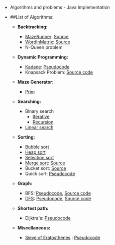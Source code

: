 * Algorithms and problems - Java Implementation
* ##List of Algorithms:
	
	* **Backtracking:**
		* [MazeRunner](https://github.com/pratham87/Algorithms/blob/master/src/main/java/backtracking/MazeRunner.java): [Source](http://algorithms.tutorialhorizon.com/backtracking-rat-in-a-maze-puzzle/)
		* [WordInMatrix](https://github.com/pratham87/Algorithms/blob/master/src/main/java/backtracking/WordInMatrix.java): [Source](http://algorithms.tutorialhorizon.com/backtracking-search-a-word-in-a-matrix/)
		* N-Queen problem
		
	* **Dynamic Programming:**
		* [Kadane](https://github.com/pratham87/Algorithms/blob/master/src/main/java/dynamicProgramming/Kadane.java): [Pseudocode](https://en.wikipedia.org/wiki/Maximum_subarray_problem)
		* Knapsack Problem: [Source code](http://www.geeksforgeeks.org/dynamic-programming-set-10-0-1-knapsack-problem/)
		
	* **Maze Generator:**
		* [Prim](https://github.com/pratham87/Algorithms/blob/master/src/main/java/mazeGenerator/Prim.java)
		
	* **Searching:**
		* Binary search
			* [Iterative](https://github.com/pratham87/Algorithms/blob/master/src/main/java/searching/BinarySearchUsingIterations.java)
			* [Recursion](https://github.com/pratham87/Algorithms/blob/master/src/main/java/searching/BinarySearchUsingRecursion.java)
		* [Linear search](https://github.com/pratham87/Algorithms/blob/master/src/main/java/searching/LinearSearch.java)
	
	* **Sorting:**
		* [Bubble sort](https://github.com/pratham87/Algorithms/blob/master/src/main/java/sorting/BubbleSort.java)
		* [Heap sort](https://github.com/pratham87/Algorithms/blob/master/src/main/java/sorting/HeapSort.java)
		* [Selection sort](https://github.com/pratham87/Algorithms/blob/master/src/main/java/sorting/SelectionSort.java)
		* [Merge sort](https://github.com/pratham87/Algorithms/blob/master/src/main/java/sorting/MergeSort.java): [Source](http://quiz.geeksforgeeks.org/merge-sort/)
		* Bucket sort: [Source](http://www.growingwiththeweb.com/2015/06/bucket-sort.html#code)
		* Quick sort: [Pseudocode](https://en.wikipedia.org/wiki/Quicksort)
		
	* **Graph:**
		* BFS: [Pseudocode](https://en.wikipedia.org/wiki/Breadth-first_search), [Source code](http://www.geeksforgeeks.org/breadth-first-traversal-for-a-graph/)
		* [DFS](https://github.com/pratham87/Algorithms/blob/master/src/main/java/graph/DFSConnectedGraph.java): [Pseudocode](https://en.wikipedia.org/wiki/Depth-first_search), [Source code](http://www.geeksforgeeks.org/depth-first-traversal-for-a-graph/)
		
	* **Shortest path:**
		* Dijktra's: [Pseudocode](https://en.wikipedia.org/wiki/Dijkstra's_algorithm)
		
	* **Miscellaneous:**
		* [Sieve of Eratosthenes](https://github.com/pratham87/Algorithms/blob/master/src/main/java/miscellaneous/SieveOfEratosthenes.java) : [Pseudocode](https://en.wikipedia.org/wiki/Sieve_of_Eratosthenes)
